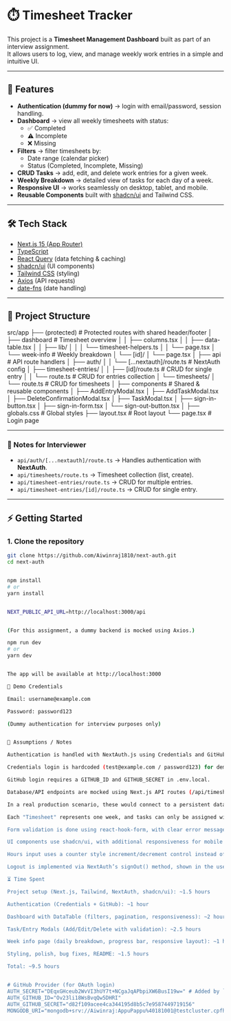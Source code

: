 # ⏱️ Timesheet Tracker

This project is a **Timesheet Management Dashboard** built as part of an interview assignment.  
It allows users to log, view, and manage weekly work entries in a simple and intuitive UI.  

---

## 🚀 Features

- **Authentication (dummy for now)** → login with email/password, session handling.  
- **Dashboard** → view all weekly timesheets with status:
  - ✅ Completed  
  - ⚠️ Incomplete  
  - ❌ Missing  
- **Filters** → filter timesheets by:
  - Date range (calendar picker)  
  - Status (Completed, Incomplete, Missing)  
- **CRUD Tasks** → add, edit, and delete work entries for a given week.  
- **Weekly Breakdown** → detailed view of tasks for each day of a week.  
- **Responsive UI** → works seamlessly on desktop, tablet, and mobile.  
- **Reusable Components** built with [shadcn/ui](https://ui.shadcn.com/) and Tailwind CSS.  

---

## 🛠️ Tech Stack

- [Next.js 15 (App Router)](https://nextjs.org/)  
- [TypeScript](https://www.typescriptlang.org/)  
- [React Query](https://tanstack.com/query/latest) (data fetching & caching)  
- [shadcn/ui](https://ui.shadcn.com/) (UI components)  
- [Tailwind CSS](https://tailwindcss.com/) (styling)  
- [Axios](https://axios-http.com/) (API requests)  
- [date-fns](https://date-fns.org/) (date handling)  

---

## 📂 Project Structure

src/app
├── (protected) # Protected routes with shared header/footer
│ ├── dashboard # Timesheet overview
│ │ ├── columns.tsx
│ │ ├── data-table.tsx
│ │ ├── lib/
│ │ │ └── timesheet-helpers.ts
│ │ └── page.tsx
│ └── week-info # Weekly breakdown
│ └── [id]/
│ └── page.tsx
│
├── api # API route handlers
│ ├── auth/
│ │ └── [...nextauth]/route.ts # NextAuth config
│ ├── timesheet-entries/
│ │ ├── [id]/route.ts # CRUD for single entry
│ │ └── route.ts # CRUD for entries collection
│ └── timesheets/
│ └── route.ts # CRUD for timesheets
│
├── components # Shared & reusable components
│ ├── AddEntryModal.tsx
│ ├── AddTaskModal.tsx
│ ├── DeleteConfirmationModal.tsx
│ ├── TaskModal.tsx
│ ├── sign-in-button.tsx
│ ├── sign-in-form.tsx
│ └── sign-out-button.tsx
│
├── globals.css # Global styles
├── layout.tsx # Root layout
└── page.tsx # Login page


---

### 🔑 Notes for Interviewer
- `api/auth/[...nextauth]/route.ts` → Handles authentication with **NextAuth**.  
- `api/timesheets/route.ts` → Timesheet collection (list, create).  
- `api/timesheet-entries/route.ts` → CRUD for multiple entries.  
- `api/timesheet-entries/[id]/route.ts` → CRUD for single entry.  




---

## ⚡ Getting Started

### 1. Clone the repository
```bash
git clone https://github.com/Aiwinraj1810/next-auth.git
cd next-auth


npm install
# or
yarn install


NEXT_PUBLIC_API_URL=http://localhost:3000/api


(For this assignment, a dummy backend is mocked using Axios.)

npm run dev
# or
yarn dev


The app will be available at http://localhost:3000

🧪 Demo Credentials

Email: username@example.com

Password: password123

(Dummy authentication for interview purposes only)


📌 Assumptions / Notes

Authentication is handled with NextAuth.js using Credentials and GitHub Provider.

Credentials login is hardcoded (test@example.com / password123) for demo purposes.

GitHub login requires a GITHUB_ID and GITHUB_SECRET in .env.local.

Database/API endpoints are mocked using Next.js API routes (/api/timesheets, /api/timesheet-entries).

In a real production scenario, these would connect to a persistent database (e.g., MongoDB).

Each "Timesheet" represents one week, and tasks can only be assigned within the given week's range (start → end).

Form validation is done using react-hook-form, with clear error messages for required fields.

UI components use shadcn/ui, with additional responsiveness for mobile and tablet breakpoints.

Hours input uses a counter style increment/decrement control instead of free-text input, to reduce errors.

Logout is implemented via NextAuth’s signOut() method, shown in the user popover.

⏳ Time Spent

Project setup (Next.js, Tailwind, NextAuth, shadcn/ui): ~1.5 hours

Authentication (Credentials + GitHub): ~1 hour

Dashboard with DataTable (filters, pagination, responsiveness): ~2 hours

Task/Entry Modals (Add/Edit/Delete with validation): ~2.5 hours

Week info page (daily breakdown, progress bar, responsive layout): ~1 hour

Styling, polish, bug fixes, README: ~1.5 hours

Total: ~9.5 hours


# GitHub Provider (for OAuth login)
AUTH_SECRET="DEqxGHceub2WvVI3hUY7t+NCgaJqAPbpiXW6BusI19w=" # Added by `npx auth`. Read more: https://cli.authjs.dev
AUTH_GITHUB_ID="Ov23li18WsBvqQw5DHRI"
AUTH_GITHUB_SECRET="d82f109acee4ca344195d8b5c7e9587449719156"
MONGODB_URI="mongodb+srv://Aiwinraj:AppuPappu%40181001@testcluster.cpfht.mongodb.net/?retryWrites=true&w=majority&appName=TestCluster"
